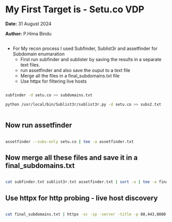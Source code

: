 # My First Target is - Setu.co VDP

**Date:** 31 August 2024

**Author:** P.Hima Bindu


<!-- httpx -l subdomains.txt >> active_subdomains.txt 

httpx --status-code --title -l subdomains.txt > active_subdomains.txt -->

## 
- For My recon process I used Subfinder, Sublist3r and assetfinder for Subdomain enumaration 
  - First run subfinder and sublister by saving the results in a separate text files.
  - run assetfinder and also save the ouput to a text file
  - Merge all the files in a final_subdomains.txt file
  - Use httpx for filtering live hosts




```bash

subfinder -d setu.co >> subdomains.txt

python /usr/local/bin/Sublist3r/sublist3r.py -d setu.co >> subs2.txt
 
```

## Now run **assetfinder**

```bash

assetfinder --subs-only setu.co | tee -a assetfinder.txt

```

## Now merge all these files and save it in a final_subdomains.txt

```bash

cat subfinder.txt sublist3r.txt assetfinder.txt | sort -u | tee -a final_subdomains.txt

```

## Use **httpx** for http probing - live host discovery

```bash

cat final_subdomains.txt | httpx -sc -ip -server -title -p 80,443,8080,3000 | tee -a live_subs.txt

